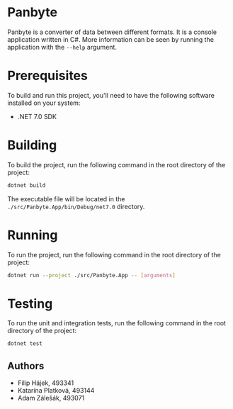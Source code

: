 # Panbyte

Panbyte is a converter of data between different formats. It is a console application written in C#. More
information can be seen by running the application with the `--help` argument.

# Prerequisites
To build and run this project, you'll need to have the following software installed on your system:
* .NET 7.0 SDK

# Building
To build the project, run the following command in the root directory of the project:
```bash
dotnet build
```

The executable file will be located in the `./src/Panbyte.App/bin/Debug/net7.0` directory.

# Running
To run the project, run the following command in the root directory of the project:
```bash
dotnet run --project ./src/Panbyte.App -- [arguments]
```

# Testing
To run the unit and integration tests, run the following command in the root directory of the project:
```bash
dotnet test
```

## Authors
* Filip Hájek, 493341
* Katarína Platková, 493144
* Adam Zálešák, 493071
